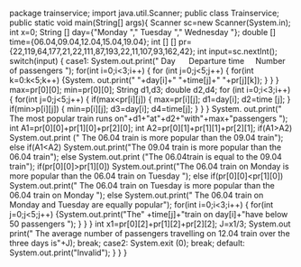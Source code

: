 package trainservice;
import java.util.Scanner;
public class Trainservice;
public static void main(String[] args){
Scanner sc=new Scanner(System.in);
int x=0;
String [] day={"Monday "," Tuesday "," Wednesday "};
double [] time={06.04,09.04,12.04,15.04,19.04};
int [] [] pr={22,119,64,177,21,22,111,87,193,22,11,107,93,162,42};
int input=sc.nextInt();
switch(input)
{
case1: System.out.print(" Day      Departure time     Number of passengers ");
for(int i=0;i<3;i++)
{
for (int j=0;j<5;j++)
{
for(int k=0:k<5;k++)
{System. out.print(" "+day[i]+" "+time[j]+" "+pr[j][k]);
}
}
}
max=pr[0][0];
min=pr[0][0];
String d1,d3;
double d2,d4;
for (int i=0;i<3;i++)
{
for(int j=0;j<5;j++)
{
if(max<pr[i][j])
{
max=pr[i][j];
d1=day[i];
d2=time [j];
}
if(min>p[i][j])
{
min=p[i][j];
d3=day[i];
d4=time[j];
}
}
}
System. out.print(" The most popular train runs on"+d1+"at"+d2+"with"+max+"passengers ");
int A1=pr[0][0]+pr[1][0]+pr[2][0];
int A2=pr[0][1]+pr[1][1]+pr[2][1];
if(A1>A2)
System.out.print (" The 06.04 train is more popular than the 09.04 train");
else if(A1<A2)
System.out.print("The 09.04 train is more popular than the 06.04 train");
else
System.out.print ("The 06.04train is equal to the 09.04 train");
if(pr[0][0]>pr[1][0])
System.out.print("The 06.04 train on Monday is more popular than the 06.04 train on Tuesday ");
else if(pr[0][0]<pr[1][0])
System.out.print(" The 06.04 train on Tuesday is more popular than the 06.04 train on Monday ");
else
System.out.print(" The 06.04 train on Monday and Tuesday are equally popular");
for(int i=0;i<3;i++)
{
for(int j=0;j<5;j++)
{System.out.print("The" +time[j]+"train on day[i]+"have below 50 passengers ");
}
}
}
int x1=pr[0][2]+pr[1][2]+pr[2][2];
J=x1/3;
System.out print(" The average number of passengers travelling on 12.04 train over the three days is"+J);
break;
case2:
System.exit (0);
break;
default: System.out.print("Invalid");
}
}
}





